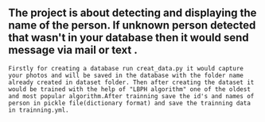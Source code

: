 ## The project is about detecting and displaying the name of the person. If unknown person detected that wasn't in your database then it would send message via mail or text .

    Firstly for creating a database run creat_data.py it would capture your photos and will be saved in the database with the folder name already created in dataset folder. Then after creating the dataset it would be trained with the help of "LBPH algorithm" one of the oldest and most popular algorithm.After trainning save the id's and names of person in pickle file(dictionary format) and save the trainning data in trainning.yml.
